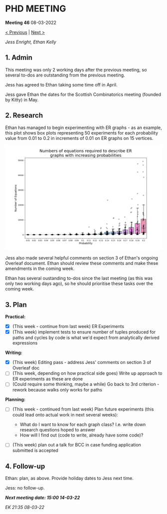 # PHD MEETING

__Meeting 46__
08-03-2022

[< Previous](45_03-03-22.md) | [Next >](47_17-03-22.md)

_Jess Enright,_
_Ethan Kelly_


## 1. Admin

This meeting was only 2 working days after the previous meeting, so several to-dos are outstanding from the previous meeting.

Jess has agreed to Ethan taking some time off in April.

Jess gave Ethan the dates for the Scottish Combinatorics meeting (founded by Kitty) in May.


## 2. Research

Ethan has managed to begin experimenting with ER graphs - as an example, this plot shows box plots representing 50 experiments for each probability value from 0.01 to 0.2 in increments of 0.01 on ER graphs on 15 vertices.

![](2022/03/img/myplot.png)

Jess also made several helpful comments on section 3 of Ethan's ongoing Overleaf document. Ethan should review these comments and make these amendments in the coming week. 

Ethan has several oustanding to-dos since the last meeting (as this was only two working days ago), so he should prioritise these tasks over the coming week.


## 3. Plan

**Practical:**
- [x] (This week - continue from last week) ER Experiments
- [x] (This week) implement tests to ensure number of tuples produced for paths and cycles by code is what we'd expect from analytically derived expressions

**Writing:**
- [x] (This week) Editing pass - address Jess' comments on section 3 of Overleaf doc
- [ ] (This week, depending on how practical side goes) Write up approach to ER experiments as these are done
- [ ] (Could require some thinking, maybe a while) Go back to 3rd criterion - rework because walks only works for paths

**Planning:**
- [ ] (This week - continued from last week) Plan future experiments (this could lead onto actual work in next several weeks):
	- What do I want to know for each graph class? I.e. write down research questions hoped to answer
	- How will I find out (code to write, already have some code)?
- [ ] (This week) plan out a talk for BCC in case funding application submitted is accepted


## 4. Follow-up

Ethan: plan, as above. Provide holiday dates to Jess next time.

Jess: no follow-up.

**_Next meeting date: 15:00 14-03-22_**



_EK 21:35 08-03-22_

